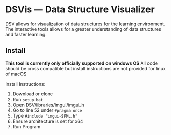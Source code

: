 # DSVis — Data Structure Visualizer

DSV allows for visualization of data structures for the learning environment. The interactive tools allows for a greater understanding of data structures and faster learning.

## Install

**This tool is currently only officially supported on windows OS**
All code should be cross compatible but install instructions are not provided for linux of macOS

Install Instructions:
1. Download or clone
2. Run `setup.bat`
3. Open DSV/libraries/imgui/imgui_h
4. Go to line 52 under `#pragma once`
5. Type `#include "imgui-SFML.h"`
6. Ensure architecture is set for x64
7. Run Program

